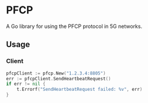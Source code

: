 # PFCP

A Go library for using the PFCP protocol in 5G networks.

## Usage

### Client

```go
pfcpClient := pfcp.New("1.2.3.4:8805")
err := pfcpClient.SendHeartbeatRequest()
if err != nil {
    t.Errorf("SendHeartbeatRequest failed: %v", err)
}
```
